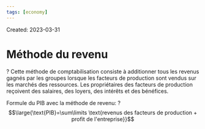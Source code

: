 ```yaml
---
tags: [economy] 
---
```

Created: 2023-03-31

# Méthode du revenu
?
Cette méthode de comptabilisation consiste à additionner tous les revenus gagnés par les groupes lorsque les facteurs de production sont vendus sur les marchés des ressources. Les propriétaires des facteurs de production reçoivent des salaires, des loyers, des intérêts et des bénéfices.
<!--SR:!2023-05-25,34,230-->

Formule du PIB avec la méthode de revenu:
?
$$\large{\text{PIB}=\sum\limits \text{revenus des facteurs de production + profit de l'entreprise}}$$
<!--SR:!2023-06-01,37,230-->